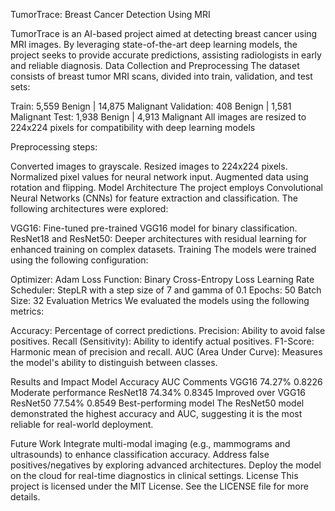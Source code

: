 TumorTrace: Breast Cancer Detection Using MRI

TumorTrace is an AI-based project aimed at detecting breast cancer using MRI images. By leveraging state-of-the-art deep learning models, the project seeks to provide accurate predictions, assisting radiologists in early and reliable diagnosis.
Data Collection and Preprocessing
The dataset consists of breast tumor MRI scans, divided into train, validation, and test sets:

Train: 5,559 Benign | 14,875 Malignant
Validation: 408 Benign | 1,581 Malignant
Test: 1,938 Benign | 4,913 Malignant
All images are resized to 224x224 pixels for compatibility with deep learning models

Preprocessing steps:

Converted images to grayscale.
Resized images to 224x224 pixels.
Normalized pixel values for neural network input.
Augmented data using rotation and flipping.
Model Architecture
The project employs Convolutional Neural Networks (CNNs) for feature extraction and classification. The following architectures were explored:

VGG16:
Fine-tuned pre-trained VGG16 model for binary classification.
ResNet18 and ResNet50:
Deeper architectures with residual learning for enhanced training on complex datasets.
Training
The models were trained using the following configuration:

Optimizer: Adam
Loss Function: Binary Cross-Entropy Loss
Learning Rate Scheduler: StepLR with a step size of 7 and gamma of 0.1
Epochs: 50
Batch Size: 32
Evaluation Metrics
We evaluated the models using the following metrics:

Accuracy: Percentage of correct predictions.
Precision: Ability to avoid false positives.
Recall (Sensitivity): Ability to identify actual positives.
F1-Score: Harmonic mean of precision and recall.
AUC (Area Under Curve): Measures the model's ability to distinguish between classes.

Results and Impact
Model	Accuracy	AUC	Comments
VGG16	74.27%	0.8226	Moderate performance
ResNet18	74.34%	0.8345	Improved over VGG16
ResNet50	77.54%	0.8549	Best-performing model
The ResNet50 model demonstrated the highest accuracy and AUC, suggesting it is the most reliable for real-world deployment.

Future Work
Integrate multi-modal imaging (e.g., mammograms and ultrasounds) to enhance classification accuracy.
Address false positives/negatives by exploring advanced architectures.
Deploy the model on the cloud for real-time diagnostics in clinical settings.
License
This project is licensed under the MIT License. See the LICENSE file for more details.

